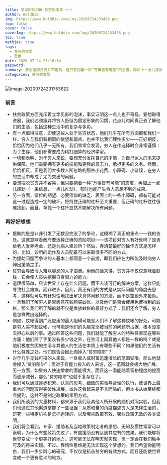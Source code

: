 ```yaml
---
title: 吼呆时刻206-贫穷的本质（一）
author: HoldDie
img: https://www.holddie.com/img/20200724233438.png
top: false
cover: false
coverImg: https://www.holddie.com/img/20200724233438.png
toc: true
mathjax: true
tags:
  - 贫穷的本质
  - 思维
date: 2020-07-24 23:16:34
password:
summary: 要想摆脱贫穷并不容易，但只要抱着一种“万事皆有可能”的态度，再加上一点儿援助（一条信息、一点儿推动），有时也能产生令人意想不到的成果。
categories: 贫穷的本质
---
```


![image-20200724231753622](https://www.holddie.com/img/20200724233438.png)

### 前言

- 扶贫政策方面充斥着立竿见影的泡沫，事实证明这一点儿也不奇怪。要想取得进展，我们必须摒弃将穷人贬低为固定形象的习惯，花点儿时间真正去了解他们的生活，包括这种生活中的复杂与多彩。
- 有一点值得注意，即使这些人处于贫穷状态，他们几乎在所有方面都和我们一样。穷人与我们有相同的欲望和弱点，也并不比我们理性多少——正好相反，恰恰因为他们几乎一无所有，我们常常会发现，穷人在作选择时会非常谨慎：为了生存，他们都需要成为精打细算的经济学家。
- 一切都表明，对于穷人来说，要想充分发挥自己的才能，为自己家人的未来提供保障，他们需要拥有更多的技能和更强的意志力，承担更多的义务。然而，恰恰相反，正是我们大多数人所忽略的那些小花费、小障碍、小错误，在穷人的生活中却成了尤为突出的问题。
- 要想摆脱贫穷并不容易，但只要抱着一种“万事皆有可能”的态度，再加上一点儿援助（一条信息、一点儿推动），有时也能产生令人意想不到的成果。
- 另一方面，错位的期望、必要信仰的缺乏、表面上的一些小障碍，都有可能对这一过程造成一定的破坏。把持住正确的杠杆至关重要，但正确的杠杆往往很难找到。而且，单凭一个杠杆显然不能解决所有问题。

### 再好好想想

- 援助的是是非非引发了无数没完没了的争论，这模糊了真正的重点——钱的去处。这就意味着政府要选择正确的资助项目——该项目对穷人有好处吗？是该给老人发养老金，还是为病人建诊所？然后，弄清楚最好的操作方式是怎样的。比如，诊所的运作及人员配备可以采取很多不同的方式。
- 为援助问题而争论的人基本上都同意一个前提，即我们应在力所能及时向穷人伸出援助之手。
- 贫穷会导致令人难以容忍的人才浪费。用他的话来讲，贫穷并不仅仅意味着缺钱，它会使人丧失挖掘自身潜力的能力。
- 道理很简单，只谈世界上存在什么问题，而不去谈可行的解决方案，这样只能导致社会瘫痪，而非进步。因此，真正有用的方式是从实际问题的角度去思考，这样就可以有针对性地找出解决具体问题的方法，而不是空谈外来援助。
- 一旦我们了解穷人是否愿意花钱购买蚊帐，以及他们是否会使用免费得到的蚊帐，那么我们所了解的就不仅是发放蚊帐的最好方式了；我们还会了解，穷人是怎样做出选择的。
- 例如，蚊帐得到广泛应用的最大阻碍可能是人们不了解这种蚊帐的好处，可能是穷人买不起蚊帐，也可能是他们的头脑完全被当前的问题所占据，根本没空去担心以后的事。通过回答这些问题，我们就能了解穷人的特殊性表现在哪些方面：他们除了手里没有多少钱之外，在生活上同其他人都是一样的吗？或是他们极度贫困的生活与其他人的生活在本质上有哪些不同？如果他们的生活有什么特殊之处，他们是否会因此而掉入“贫穷陷阱”？
- 对于几乎无钱可投的人来说，一旦收入或财富迅速增长的范围受限，那么他就会掉入“贫穷陷阱”；但对于有能力投入的人来说，这一范围就会极大地扩展。另一方面，如果穷人快速增收的潜能很大，而且这一潜能随着富裕程度的提高而逐渐减弱，那么“贫穷陷阱”也就不复存在了。
- 我们可以通过逐步积累、认真的思考、细致的实验与合理的执行，使世界上最重大的问题取得突破性进展。或许这看起来是不言而喻的，但本书从始至终都会提到，这并不是制定政策的常用方式。
- 我们所谈到的大量材料，都来源于我们及其他人所开展的随机对照实验，但我们也通过其他渠道掌握了一些证据：从质和量的角度描述穷人是怎样生活的，研究一些特定机构是怎样运转的，以及哪些政策有效、哪些政策无效的各类证明。
- 我们将会看到，专家、援助者及当地政策制定者的思想、无知及惯性常常可以表明，为什么有些政策失败了，有些援助没有达到其应有的效果。我们能够将世界变成一个更美好的地方。这可能无法在明天就实现，但一定会在我们触手可及的将来实现。不过。靠惰性思维是无法实现这个梦想的。我们希望你能明白，我们一步步耐心的研究，不仅仅是抗击贫穷的有效方式，而且还能使世界变成一个更有意义的地方。


